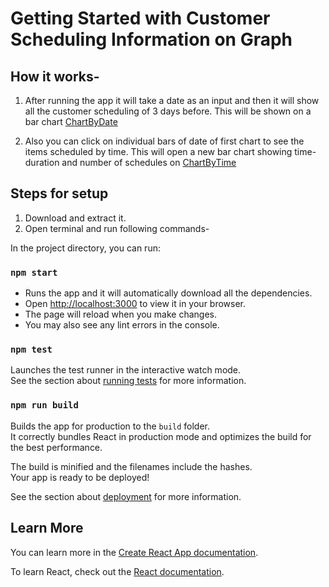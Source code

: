 # Getting Started with Customer Scheduling Information on Graph

## How it works-

1. After running the app it will take a date as an input and then it will show all the customer scheduling of 3 days before. This will be shown on a bar chart [ChartByDate](./src/Components/Charts/ChartByDate.js)

2. Also you can click on individual bars of date of first chart to see the items scheduled by time. This will open a new bar chart showing time-duration and number of schedules on [ChartByTime](./src/Components/Charts/ChartByTime.js)

## Steps for setup

1. Download and extract it.
2. Open terminal and run following commands-

In the project directory, you can run:

### `npm start`

- Runs the app and it will automatically download all the dependencies.
- Open [http://localhost:3000](http://localhost:3000) to view it in your browser.
- The page will reload when you make changes.
- You may also see any lint errors in the console.

### `npm test`

Launches the test runner in the interactive watch mode.\
See the section about [running tests](https://facebook.github.io/create-react-app/docs/running-tests) for more information.

### `npm run build`

Builds the app for production to the `build` folder.\
It correctly bundles React in production mode and optimizes the build for the best performance.

The build is minified and the filenames include the hashes.\
Your app is ready to be deployed!

See the section about [deployment](https://facebook.github.io/create-react-app/docs/deployment) for more information.

## Learn More

You can learn more in the [Create React App documentation](https://facebook.github.io/create-react-app/docs/getting-started).

To learn React, check out the [React documentation](https://reactjs.org/).
